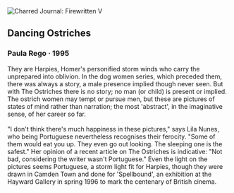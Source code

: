 <div class="artwork-of-the-day">
  <div class="container">
    <div class="img-wrapper">
      <img
        src="https://uploads4.wikiart.org/images/paula-rego/dancing-ostriches-1995.jpg!Large.jpg"
        alt="Charred Journal: Firewritten V" />
    </div>
    <div class="artwork-detail">
      <div class="artwork-origin"> 
        <h2 class="artwork-name">Dancing Ostriches</h2>
        <h3 class="artist">
          Paula Rego
                    ·  1995
        </h3>
      </div>
      <p class="description">
        <span class="artwork-description-text ng-binding" ng-bind-html="viewModel.ArtworkOfTheDay.Description | unsafe">They are Harpies, Homer's personified storm winds who carry the unprepared into oblivion. In the dog women series, which preceded them, there was always a story, a male presence implied though never seen. But with The Ostriches there is no story; no man (or child) is present or implied. The ostrich women may tempt or pursue men, but these are pictures of states of mind rather than narration; the most 'abstract', in the imaginative sense, of her career so far.
<br>
<br>"I don't think there's much happiness in these pictures," says Lila Nunes, who being Portuguese nevertheless recognises their ferocity. "Some of them would eat you up. They even go out looking. The sleeping one is the safest." Her opinion of a recent article on The Ostriches is indicative: "Not bad, considering the writer wasn't Portuguese." Even the light on the pictures seems Portuguese, a storm light fit for Harpies, though they were drawn in Camden Town and done for 'Spellbound', an exhibition at the Hayward Gallery in spring 1996 to mark the centenary of British cinema.</span>
                        <div class="text-shadow-container" ng-show="showShadow" style=""></div>
      </p>
    </div>
  </div>

</div>
